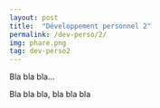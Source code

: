 ```yaml
---
layout: post
title:  "Développement personnel 2"
permalink: /dev-perso/2/
img: phare.png
tag: dev-perso2
---
```

Bla bla bla...

Bla bla bla, bla bla bla
